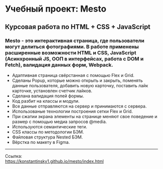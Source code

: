 # Учебный проект: Mesto
## Курсовая работа по HTML + CSS + JavaScript
### Mesto - это интерактивная страница, где пользователи могут делиться фотографиями. В работе применены расширенные возможности HTML и CSS, JavaScript (Асинхронный JS, ООП в интерфейсах, работа с DOM и Fetch), валидация данных форм, Webpack.

+ Адаптивная страница свёрстанная с помощью Flex и Grid.
+ Сделаны Popup, которые можно открыть и закрыть, поменять данные пользователя, добавить новую карточку, поставить лайк карточке, установлен счетчик лайков.
+ Сделана валидация полей формы.
+ Код разбит на классы и модули.
+ Все данные отправляются на сервер и принимаются с сервера.
+ Использованые технологии построения сетки Flex и Grid.
+ При сжатии экрана элементы на странице меняют свое поведение и размер с помощью медиа запросов @media.
+ Используются семантические теги.
+ CSS классы по методологии БЭМ.
+ Файловая структура Nested БЭМ.
+ Вёрстка по макету в Figma.
***
Ссылка:  
https://konstantinsky1.github.io/mesto/index.html



